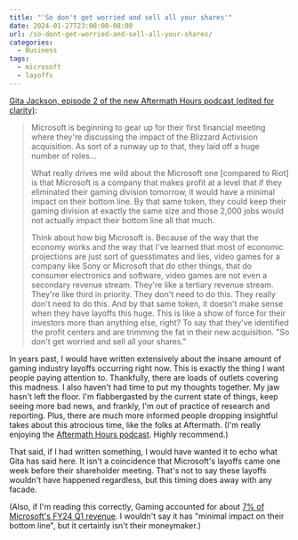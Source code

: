 ```yaml
---
title: "'So don't get worried and sell all your shares'"
date: 2024-01-27T23:00:00-08:00
url: /so-dont-get-worried-and-sell-all-your-shares/
categories:
  - Business
tags:
  - microsoft
  - layoffs
---
```


[Gita Jackson, episode 2 of the new Aftermath Hours podcast (edited for clarity)](https://sites.libsyn.com/506498/an-activision-blizzard-of-bad-news):

> Microsoft is beginning to gear up for their first financial meeting where they're discussing the impact of the Blizzard Activision acquisition. As sort of a runway up to that, they laid off a huge number of roles…
>
> What really drives me wild about the Microsoft one [compared to Riot] is that Microsoft is a company that makes profit at a level that if they eliminated their gaming division tomorrow, it would have a minimal impact on their bottom line. By that same token, they could keep their gaming division at exactly the same size and those 2,000 jobs would not actually impact their bottom line all that much.
>
> Think about how big Microsoft is. Because of the way that the economy works and the way that I've learned that most of economic projections are just sort of guesstimates and lies, video games for a company like Sony or Microsoft that do other things, that do consumer electronics and software, video games are not even a secondary revenue stream. They're like a tertiary revenue stream. They're like third in priority. They don't need to do this. They really don't need to do this. And by that same token, it doesn't make sense when they have layoffs this huge. This is like a show of force for their investors more than anything else, right? To say that they've identified the profit centers and are trimming the fat in their new acquisition. "So don't get worried and sell all your shares."

In years past, I would have written extensively about the insane amount of gaming industry layoffs occurring right now. This is exactly the thing I want people paying attention to. Thankfully, there are loads of outlets covering this madness. I also haven't had time to put my thoughts together. My jaw hasn't left the floor. I'm flabbergasted by the current state of things, keep seeing more bad news, and frankly, I'm out of practice of research and reporting. Plus, there are much more informed people dropping insightful takes about this atrocious time, like the folks at Aftermath. (I'm really enjoying the [Aftermath Hours podcast](https://aftermath.site/introducing-aftermath-hours-our-weekly-podcast). Highly recommend.)

That said, if I had written something, I would have wanted it to echo what Gita has said here. It isn't a coincidence that Microsoft's layoffs came one week before their shareholder meeting. That's not to say these layoffs wouldn't have happened regardless, but this timing does away with any facade.

(Also, if I'm reading this correctly, Gaming accounted for about [7% of Microsoft's FY24 Q1 revenue](https://www.microsoft.com/en-us/Investor/earnings/FY-2024-Q1/IRFinancialStatementsPopups?tag=us-gaap:SegmentReportingDisclosureTextBlock&title=More%20Personal%20Computing). I wouldn't say it has "minimal impact on their bottom line", but it certainly isn't their moneymaker.)
